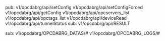 pub:
v1/opcdabrg/api/setConfig
v1/opcdabrg/api/setConfigForced
v1/opcdabrg/api/getConfig
v1/opcdabrg/api/opcservers_list
v1/opcdabrg/api/opctags_list
v1/opcdabrg/api/deviceRead
v1/opcdabrg/api/tunnelStatus
sub:
v1/opcdabrg/api/RESULT

sub:
v1/opcdabrg/OPCDABRG_DATAS/#
v1/opcdabrg/OPCDABRG_LOGS/#
